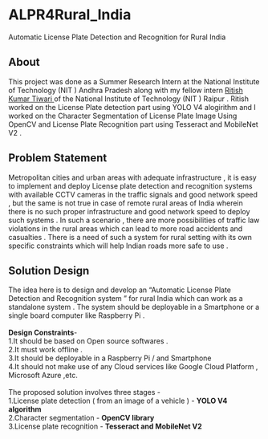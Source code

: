 # ALPR4Rural_India
Automatic License Plate Detection and Recognition for Rural India
## About
This project was done as a Summer Research Intern at the National Institute of Technology (NIT ) Andhra Pradesh along with my fellow intern [Ritish Kumar Tiwari ](https://github.com/ritishtiwari) of the National Institute of Technology (NIT ) Raipur . Ritish worked on the License Plate detection part using YOLO V4 alogirithm and I worked on the Character Segmentation of License Plate Image Using OpenCV and License Plate Recognition part using Tesseract and MobileNet V2 .

## Problem Statement
Metropolitan cities and urban areas with adequate infrastructure , it is easy to implement and deploy License plate detection and recognition systems with available CCTV cameras in the traffic signals and good network speed , but the same is not true in case of remote rural areas of India wherein there is no  such proper infrastructure and good network speed to deploy such systems . In such a scenario , there are more possibilities of traffic law violations in the rural areas which can lead to more road accidents and casualties . There is a need of such a system for rural setting with its own specific constraints which will help Indian roads more safe to use .

## Solution Design
The idea here is to design and develop an “Automatic License Plate Detection and Recognition system ” for rural India which can work as a standalone system . The system should be deployable in a Smartphone or a single board computer like Raspberry Pi .</br></br>
__Design Constraints__- </br>
1.It should be based on Open source softwares . </br>
2.It must work offline . </br>
3.It should be deployable in a Raspberry Pi / and Smartphone </br>
4.It should not make use of any Cloud services like Google Cloud Platform , Microsoft Azure ,etc.</br></br>
The proposed solution involves three stages -<br>
1.License plate detection ( from an image of a vehicle ) - __YOLO V4 algorithm__ </br>
2.Character segmentation - __OpenCV library__ </br>
3.License plate recognition - __Tesseract and MobileNet V2__ </br>
